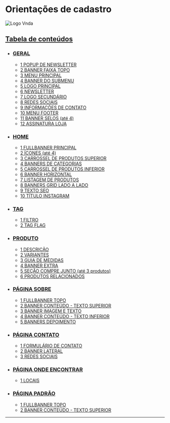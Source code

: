 
<!-- _class: table-of-contents -->

# Orientações de cadastro

![Logo Vnda](../images/prints/vnda.svg)

## [Tabela de conteúdos](#1)

- ### [GERAL](#2)    - [1 POPUP DE NEWSLETTER](#2)    - [2 BANNER FAIXA TOPO](#2)    - [3 MENU PRINCIPAL](#2)    - [4 BANNER DO SUBMENU](#2)    - [5 LOGO PRINCIPAL](#2)    - [6 NEWSLETTER](#2)    - [7 LOGO SECUNDÁRIO](#2)    - [8 REDES SOCIAIS](#2)    - [9 INFORMAÇÕES DE CONTATO](#2)    - [10 MENU FOOTER](#2)    - [11 BANNER SELOS (até 4)](#2)    - [12 ASSINATURA LOJA](#2) - ### [HOME](#3)    - [1 FULLBANNER PRINCIPAL](#3)    - [2 ÍCONES (até 4)](#3)    - [3 CARROSSEL DE PRODUTOS SUPERIOR](#3)    - [4 BANNERS DE CATEGORIAS](#3)    - [5 CARROSSEL DE PRODUTOS INFERIOR](#3)    - [6 BANNER HORIZONTAL](#3)    - [7 LISTAGEM DE PRODUTOS](#3)    - [8 BANNERS GRID LADO A LADO](#3)    - [9 TEXTO SEO](#3)    - [10 TÍTULO INSTAGRAM](#3) - ### [TAG](#4)    - [1 FILTRO](#4)    - [2 TAG FLAG](#4) - ### [PRODUTO](#5)    - [1 DESCRIÇÃO](#5)    - [2 VARIANTES](#5)    - [3 GUIA DE MEDIDAS](#5)    - [4 BANNER EXTRA](#5)    - [5 SEÇÃO COMPRE JUNTO (até 3 produtos)](#5)    - [6 PRODUTOS RELACIONADOS](#5) - ### [PÁGINA SOBRE](#6)    - [1 FULLBANNER TOPO](#6)    - [2 BANNER CONTEÚDO - TEXTO SUPERIOR](#6)    - [3 BANNER IMAGEM E TEXTO](#6)    - [4 BANNER CONTEÚDO - TEXTO INFERIOR](#6)    - [5 BANNERS DEPOIMENTO](#6) - ### [PÁGINA CONTATO](#7)    - [1 FORMULÁRIO DE CONTATO](#7)    - [2 BANNER LATERAL](#7)    - [3 REDES SOCIAIS](#7) - ### [PÁGINA ONDE ENCONTRAR](#8)    - [1 LOCAIS](#8) - ### [PÁGINA PADRÃO](#9)    - [1 FULLBANNER TOPO](#9)    - [2 BANNER CONTEÚDO - TEXTO SUPERIOR](#9) 

***
